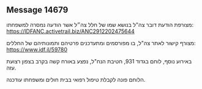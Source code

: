 ## Message 14679

מצורפת הודעת דובר צה"ל בנושא שמו של חלל צה״ל אשר הודעה נמסרה למשפחתו: https://IDFANC.activetrail.biz/ANC2912202475644

מצורף קישור לאתר צה"ל, בו מפורסמים ומתעדכנים פרטיהם ותמונותיהם של החללים: https://www.idf.il/59780

באירוע נוסף, לוחם בגדוד 931, חטיבת הנח"ל, נפצע באורח קשה בקרב בצפון רצועת עזה.

הלוחם פונה לקבלת טיפול רפואי בבית חולים ומשפחתו עודכנה.

